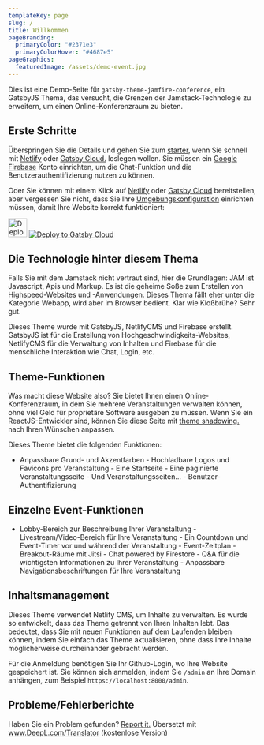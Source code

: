 ```yaml
---
templateKey: page
slug: /
title: Willkommen
pageBranding:
  primaryColor: "#2371e3"
  primaryColorHover: "#4687e5"
pageGraphics:
  featuredImage: /assets/demo-event.jpg
---
```

Dies ist eine Demo-Seite für `gatsby-theme-jamfire-conference`, ein GatsbyJS
Thema, das versucht, die Grenzen der Jamstack-Technologie zu erweitern, um einen
Online-Konferenzraum zu bieten. 

## Erste Schritte

Überspringen Sie die Details und gehen Sie zum [starter](https://github.com/jamfire/gatsby-starter-jamfire-conference), wenn Sie schnell mit [Netlify](https://netlify.com) oder [Gatsby Cloud.](https://www.gatsbyjs.com/products/cloud/) loslegen wollen. Sie müssen ein [Google Firebase](https://firebase.google.com/) Konto einrichten, um die Chat-Funktion und die Benutzerauthentifizierung nutzen zu können.

Oder Sie können mit einem Klick auf [Netlify](https://app.netlify.com/start/deploy?repository=https://github.com/jamfire/gatsby-starter-jamfire-conference) oder [Gatsby Cloud](https://www.gatsbyjs.com/dashboard/deploynow?url=https://github.com/jamfire/gatsby-starter-jamfire-conference) bereitstellen, aber vergessen Sie nicht, dass Sie Ihre [Umgebungskonfiguration](https://github.com/jamfire/gatsby-theme-jamfire-conference#seting-up-your-environment) einrichten müssen, damit Ihre Website korrekt funktioniert:

[<img src="https://www.netlify.com/img/deploy/button.svg" alt="Deploy to Netlify" height="38">](https://app.netlify.com/start/deploy?repository=https://github.com/jamfire/gatsby-starter-jamfire-conference) [<img src="https://www.gatsbyjs.com/deploynow.svg" alt="Deploy to Gatsby Cloud">](https://www.gatsbyjs.com/dashboard/deploynow?url=https://github.com/jamfire/gatsby-starter-jamfire-conference)

## Die Technologie hinter diesem Thema

Falls Sie mit dem Jamstack nicht vertraut sind, hier die Grundlagen: JAM ist Javascript, Apis und Markup. Es ist die geheime Soße zum Erstellen von Highspeed-Websites und -Anwendungen. Dieses Thema fällt eher unter die Kategorie Webapp, wird aber im Browser bedient. Klar wie Kloßbrühe? Sehr gut.

Dieses Theme wurde mit GatsbyJS, NetlifyCMS und Firebase erstellt. GatsbyJS ist für die Erstellung von Hochgeschwindigkeits-Websites, NetlifyCMS für die Verwaltung von Inhalten und Firebase für die menschliche Interaktion wie Chat, Login, etc.

## Theme-Funktionen

Was macht diese Website also? Sie bietet Ihnen einen Online-Konferenzraum, in dem Sie mehrere Veranstaltungen verwalten können, ohne viel Geld für proprietäre Software ausgeben zu müssen. Wenn Sie ein ReactJS-Entwickler sind, können Sie diese Seite mit [theme shadowing.](https://www.gatsbyjs.com/docs/how-to/plugins-and-themes/shadowing/) nach Ihren Wünschen anpassen.

Dieses Theme bietet die folgenden Funktionen:

* Anpassbare Grund- und Akzentfarben - Hochladbare Logos und Favicons pro Veranstaltung - Eine Startseite - Eine paginierte Veranstaltungsseite - Und Veranstaltungsseiten... - Benutzer-Authentifizierung

## Einzelne Event-Funktionen

* Lobby-Bereich zur Beschreibung Ihrer Veranstaltung - Livestream/Video-Bereich für Ihre Veranstaltung - Ein Countdown und Event-Timer vor und während der Veranstaltung - Event-Zeitplan - Breakout-Räume mit Jitsi - Chat powered by Firestore - Q&A für die wichtigsten Informationen zu Ihrer Veranstaltung - Anpassbare Navigationsbeschriftungen für Ihre Veranstaltung

## Inhaltsmanagement

Dieses Theme verwendet Netlify CMS, um Inhalte zu verwalten. Es wurde so entwickelt, dass das Theme getrennt von Ihren Inhalten lebt. Das bedeutet, dass Sie mit neuen Funktionen auf dem Laufenden bleiben können, indem Sie einfach das Theme aktualisieren, ohne dass Ihre Inhalte möglicherweise durcheinander gebracht werden.

Für die Anmeldung benötigen Sie Ihr Github-Login, wo Ihre Website gespeichert ist. Sie können sich anmelden, indem Sie `/admin` an Ihre Domain anhängen, zum Beispiel `https://localhost:8000/admin`.

## Probleme/Fehlerberichte

Haben Sie ein Problem gefunden? [Report it.](https://github.com/jamfire/gatsby-theme-jamfire-conference/issues) Übersetzt mit www.DeepL.com/Translator (kostenlose Version)